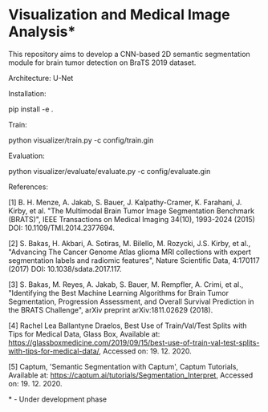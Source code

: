 # Visualization and Medical Image Analysis*

This repository aims to develop a CNN-based 2D semantic segmentation module for brain tumor detection on BraTS 2019 dataset.

Architecture: U-Net

Installation:

pip install -e .

Train:

python visualizer/train.py -c config/train.gin

Evaluation:

python visualizer/evaluate/evaluate.py -c config/evaluate.gin

References:

[1] B. H. Menze, A. Jakab, S. Bauer, J. Kalpathy-Cramer, K. Farahani, J. Kirby, et al. "The Multimodal Brain Tumor Image Segmentation Benchmark (BRATS)", IEEE Transactions on Medical Imaging 34(10), 1993-2024 (2015) DOI: 10.1109/TMI.2014.2377694.

[2] S. Bakas, H. Akbari, A. Sotiras, M. Bilello, M. Rozycki, J.S. Kirby, et al., "Advancing The Cancer Genome Atlas glioma MRI collections with expert segmentation labels and radiomic features", Nature Scientific Data, 4:170117 (2017) DOI: 10.1038/sdata.2017.117.

[3] S. Bakas, M. Reyes, A. Jakab, S. Bauer, M. Rempfler, A. Crimi, et al., "Identifying the Best Machine Learning Algorithms for Brain Tumor Segmentation, Progression Assessment, and Overall Survival Prediction in the BRATS Challenge", arXiv preprint arXiv:1811.02629 (2018).

[4] Rachel Lea Ballantyne Draelos, Best Use of Train/Val/Test Splits with Tips for Medical Data, Glass Box, Available at: https://glassboxmedicine.com/2019/09/15/best-use-of-train-val-test-splits-with-tips-for-medical-data/, Accessed on: 19. 12. 2020.

[5] Captum, 'Semantic Segmentation with Captum', Captum Tutorials, Available at: https://captum.ai/tutorials/Segmentation_Interpret, Accessed on: 19. 12. 2020.

\* - Under development phase